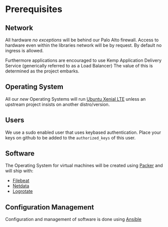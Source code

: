 # Prerequisites

## Network

All hardware *no exceptions* will be behind our Palo Alto firewall. Access to
hardware even within the libraries network will be by request. By default no
ingress is allowed.

Furthermore applications are encouraged to use Kemp Application Delivery Service
(generically referred to as a Load Balancer) The value of this is determined as
the project embarks.

## Operating System

All our *new* Operating Systems will run [Ubuntu Xenial
LTE](http://releases.ubuntu.com/16.04/) unless an upstream project insists on
another distro/version.

## Users

We use a sudo enabled user that uses keybased authentication. Place your keys on github to be added to the `authorized_keys` of this user.

## Software

The Operating System for virtual machines will be created using
[Packer](https://github.com/pulibrary/vmimages) and will ship with:

* [Filebeat](https://www.elastic.co/products/beats/filebeat)
* [Netdata](http://netdata.firehol.org)
* [Logrotate](https://packages.ubuntu.com/xenial/logrotate)

## Configuration Management

Configuration and management of software is done using [Ansible](ansible.md)

